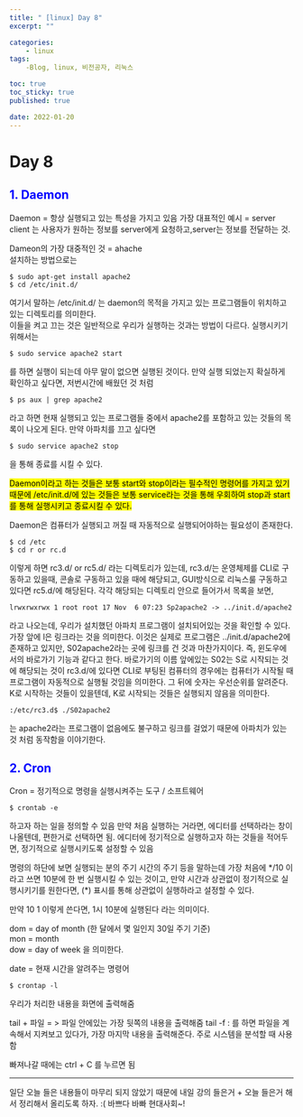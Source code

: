 ```yaml
---
title: " [linux] Day 8"
excerpt: ""

categories: 
    - linux
tags:
    -Blog, linux, 비전공자, 리눅스

toc: true
toc_sticky: true
published: true

date: 2022-01-20
---  
```


# Day 8 

## <span style="color:blue"> 1. Daemon </span>

Daemon = 항상 실행되고 있는 특성을 가지고 있음 
가장 대표적인 예시 = server
client 는 사용자가 원하는 정보를 server에게 요청하고,server는 정보를 전달하는 것. 

Dameon의 가장 대중적인 것 = ahache   
설치하는 방법으로는 
~~~vim
$ sudo apt-get install apache2
$ cd /etc/init.d/
~~~

여기서 말하는 /etc/init.d/ 는 daemon의 목적을 가지고 있는 프로그램들이 위치하고 있는 디렉토리를 의미한다.    
이들을 켜고 끄는 것은 일반적으로 우리가 실행하는 것과는 방법이 다르다. 
실행시키기 위해서는 
~~~vim
$ sudo service apache2 start
~~~ 
를 하면 실행이 되는데 아무 말이 없으면 실행된 것이다. 만약 실행 되었는지 확실하게 확인하고 싶다면, 저번시간에 배웠던 것 처럼
~~~vim
$ ps aux | grep apache2
~~~
라고 하면 현재 실행되고 있는 프로그램들 중에서 apache2를 포함하고 있는 것들의 목록이 나오게 된다. 만약 아파치를 끄고 싶다면
~~~vim
$ sudo service apache2 stop
~~~
을 통해 종료를 시킬 수 있다.

<mark style ="color=baby yellow"> Daemon이라고 하는 것들은 보통 start와 stop이라는 필수적인 명령어를 가지고 있기 때문에 /etc/init.d/에 있는 것들은 보통 service라는 것을 통해 우회하여 stop과 start를 통해 실행시키고 종료시킬 수 있다. </mark>

Daemon은 컴퓨터가 실행되고 꺼질 때 자동적으로 실행되어야하는 필요성이 존재한다. 

~~~vim
$ cd /etc
$ cd r or rc.d
~~~
이렇게 하면 rc3.d/ or rc5.d/ 라는 디렉토리가 있는데, rc3.d/는 운영체제를 CLI로 구동하고 있을때, 콘솔로 구동하고 있을 때에 해당되고, GUI방식으로 리눅스룰 구동하고 있다면 rc5.d/에 해당된다. 각각 해당되는 디렉토리 안으로 들어가서 목록을 보면, 
~~~vim
lrwxrwxrwx 1 root root 17 Nov  6 07:23 Sp2apache2 -> ../init.d/apache2
~~~
라고 나오는데, 우리가 설치했던 아파치 프로그램이 설치되어있는 것을 확인할 수 있다.   
가장 앞에 l은 링크라는 것을 의미한다. 이것은 실제로 프로그램은 ../init.d/apache2에 존재하고 있지만, S02apache2라는 곳에 링크를 건 것과 마찬가지이다. 즉, 윈도우에서의 바로가기 기능과 같다고 한다. 바로가기의 이름 앞에있는 S02는 S로 시작되는 것에 해당되는 것이 rc3.d/에 있다면 CLI로 부팅된 컴퓨터의 경우에는 컴퓨터가 시작될 때 프로그램이 자동적으로 실행될 것임을 의미한다. 그 뒤에 숫자는 우선순위를 알려준다. K로 시작하는 것들이 있을텐데, K로 시작되는 것들은 실행되지 않음을 의미한다. 

~~~vim 
:/etc/rc3.d$ ./S02apache2
~~~
는 apache2라는 프로그램이 없음에도 불구하고 링크를 걸었기 때문에 아파치가 있는 것 처럼 동작함을 이야기한다. 

## <span style="color:blue"> 2. Cron </span>
Cron = 정기적으로 명령을 실행시켜주는 도구 / 소프트웨어 

~~~vim
$ crontab -e
~~~
하고자 하는 일을 정의할 수 있음
만약 처음 실행하는 거라면, 에디터를 선택하라는 창이 나올텐데, 편한거로 선택하면 됨. 에디터에 정기적으로  실행하고자 하는 것들을 적어두면, 정기적으로 실행시키도록 설정할 수 있음 

명령의 하단에 보면 실행되는 분의 주기 시간의 주기 등을 말하는데 가장 처음에 */10 이라고 쓰면 10분에 한 번 실행시킬 수 있는 것이고, 만약 시간과 상관없이 정기적으로 실행시키기를 원한다면, (\*) 표시를 통해 상관없이 실행하라고 설정할 수 있다.    

만약 10 1 이렇게 쓴다면, 1시 10분에 실행된다 라는 의미이다.  

dom = day of month (한 달에서 몇 일인지 30일 주기 기준)   
mon = month    
dow = day of week 
을 의미한다.  

date = 현재 시간을 알려주는 명령어 

~~~vim
$ crontap -l 
~~~
우리가 처리한 내용을 화면에 출력해줌    

tail + 파일 = > 파일 안에있는 가장 뒷쪽의 내용을 출력해줌 
tail -f : 를 하면 파일을 계속해서 지켜보고 있다가, 가장 마지막 내용을 출력해준다.  주로 시스템을 분석할 때 사용함 

빠져나갈 때에는 ctrl + C 를 누르면 됨

------

일단 오늘 들은 내용들이 마무리 되지 않았기 때문에 내일 강의 들은거 + 오늘 들은거 해서 정리해서 올리도록 하자. :( 바쁘다 바빠 현대사회~!


